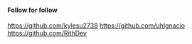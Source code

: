 #### Follow for follow

https://github.com/kylesu2738
https://github.com/uhIgnacio
https://github.com/RithDev

